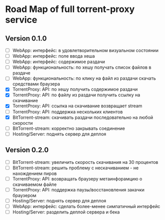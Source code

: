 # Road Map of full torrent-proxy service

## Version 0.1.0

- [ ] WebApp: интерфейс: в удовлетворительном визуальном состоянии
- [ ] WebApp: интерфейс: поле ввода хеша
- [ ] WebApp: интерфейс: содержимое раздачи
- [ ] WebApp: функциональность: по хешу получать список файлов в раздаче
- [ ] WebApp: функциональность: по клику на файл из раздачи скачать средствами браузера
- [x] TorrentProxy: API: по хешу получить содержимое раздачи
- [x] TorrentProxy: API: по файлу из раздачи получить ссылку на скачивание
- [x] TorrentProxy: API: ссылка на скачивание возвращает stream
- [ ] TorrentProxy: API: поддержка нескольких клиентов
- [x] BitTorrent-stream: скачивать раздачи последовательно на любой скорости 
- [ ] BitTorrent-stream: корректно закрывать соединение 
- [ ] Hosting/Server: поднять сервер для деплоя

## Version 0.2.0

- [ ] BitTorrent-stream: увеличить скорость скачивания на 30 процентов
- [ ] BitTorrent-stream: решить проблему с нескачиванием - не нахождением пиров
- [ ] TorrentProxy: API: возвращать браузеру метаинфорамцию о скачиваемом файле
- [ ] TorrentProxy: API: поддержка паузы/восстановления закачки браузером
- [ ] Hosting/Server: поднять сервер для деплоя
- [ ] WebApp: интерфейс: сделать более-менее симпатичный интерфейс
- [ ] Hosting/Server: разделить деплой сервера и бека
